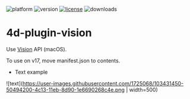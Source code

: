 ![platform](https://img.shields.io/static/v1?label=platform&message=osx-64&color=blue)
![version](https://img.shields.io/badge/version-17%2B-3E8B93)
[![license](https://img.shields.io/github/license/miyako/4d-plugin-vision)](LICENSE)
![downloads](https://img.shields.io/github/downloads/miyako/4d-plugin-vision/total)

# 4d-plugin-vision
Use [Vision](https://developer.apple.com/documentation/vision?language=objc) API (macOS).

To use on v17, move manifest.json to contents.

* Text example

![text](https://user-images.githubusercontent.com/1725068/103431450-50494200-4c13-11eb-8d90-1e6690268c4e.png | width=500)
